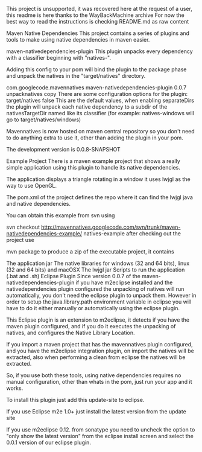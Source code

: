 This project is unsupported, it was recovered here at the request of a user, this readme is here thanks to the WayBackMachine archive
For now the best way to read the instructions is checking README.md as raw content



Maven Native Dependencies
This project contains a series of plugins and tools to make using native dependencies in maven easier.

maven-nativedependencies-plugin
This plugin unpacks every dependency with a classifier beginning with "natives-".

Adding this config to your pom will bind the plugin to the package phase and unpack the natives in the "target/natives" directory.

<plugin>
        <groupId>com.googlecode.mavennatives</groupId>
        <artifactId>maven-nativedependencies-plugin</artifactId>
        <version>0.0.7</version>
        <executions>
                <execution>
                        <id>unpacknatives</id>
                        <goals>
                                <goal>copy</goal>
                        </goals>
                </execution>
        </executions>
</plugin>
There are some configuration options for the plugin:

<configuration>
    <nativesTargetDir>target/natives</nativesTargetDir>
    <separateDirs>false</separateDirs>
</configuration>
This are the default values, when enabling separateDirs the plugin will unpack each native dependency to a subdir of the nativesTargetDir named like its classifier (for example: natives-windows will go to target/natives/windows)

Mavennatives is now hosted on maven central repository so you don't need to do anything extra to use it, other than adding the plugin in your pom.

The development version is 0.0.8-SNAPSHOT

Example Project
There is a maven example project that shows a really simple application using this plugin to handle its native dependencies.

The application displays a triangle rotating in a window it uses lwjgl as the way to use OpenGL.

The pom.xml of the project defines the repo where it can find the lwjgl java and native dependencies.

You can obtain this example from svn using

svn checkout http://mavennatives.googlecode.com/svn/trunk/maven-nativedependencies-example/ natives-example
after checking out the project use

mvn package
to produce a zip of the executable project, it contains

The application jar
The native libraries for windows (32 and 64 bits), linux (32 and 64 bits) and macOSX
The lwjgl jar
Scripts to run the application (.bat and .sh)
Eclipse Plugin
Since version 0.0.7 of the maven-nativedependencies-plugin if you have m2eclipse installed and the nativedependencies plugin configured the unpacking of natives will run automatically, you don't need the eclipse plugin to unpack them. However in order to setup the java.library.path environment variable in eclipse you will have to do it either manually or automatically using the eclipse plugin.

This Eclipse plugin is an extension to m2eclipse, it detects if you have the maven plugin configured, and if you do it executes the unpacking of natives, and configures the Native Library Location.

If you import a maven project that has the mavennatives plugin configured, and you have the m2eclipse integration plugin, on import the natives will be extracted, also when performing a clean from eclipse the natives will be extracted.

So, if you use both these tools, using native dependencies requires no manual configuration, other than whats in the pom, just run your app and it works.

To install this plugin just add this update-site to eclipse.

If you use Eclipse m2e 1.0+ just install the latest version from the update site

If you use m2eclipse 0.12. from sonatype you need to uncheck the option to "only show the latest version" from the eclipse install screen and select the 0.0.1 version of our eclipse plugin.
